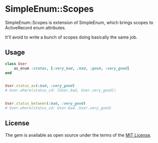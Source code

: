 # SimpleEnum::Scopes

SimpleEnum::Scopes is extension of SimpleEnum, which brings scopes to ActiveRecord enum attributes.

It'll avoid to write a bunch of scopes doing basically the same job.

## Usage

```ruby
class User
    as_enum :states, [:very_bad, :bad, :good, :very_good]
end


User.status_as(:bad, :very_good)
# User.where(status_cd: [User.bad, User.very_good])


User.status_between(:bad, :very_good)
# User.where(status_cd: User.bad..User.very_good)
```

## License

The gem is available as open source under the terms of the [MIT License](http://opensource.org/licenses/MIT).

